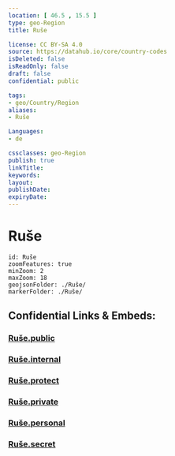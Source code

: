 ```yaml
---
location: [ 46.5 , 15.5 ] 
type: geo-Region
title: Ruše

license: CC BY-SA 4.0
source: https://datahub.io/core/country-codes
isDeleted: false
isReadOnly: false
draft: false
confidential: public

tags:
- geo/Country/Region
aliases:
- Ruše

Languages:
- de

cssclasses: geo-Region
publish: true
linkTitle: 
keywords: 
layout: 
publishDate: 
expiryDate: 
---
```


# Ruše

```leaflet
id: Ruše
zoomFeatures: true 
minZoom: 2 
maxZoom: 18
geojsonFolder: ./Ruše/
markerFolder: ./Ruše/
```


## Confidential Links & Embeds: 

### [Ruše.public](/_public/\Earth\Continent\Europe\Europe~Central\Slovenia\Regions~Slovenia\Podravska\counties~PodravskaRuše.public.md) 

### [Ruše.internal](/_internal/\Earth\Continent\Europe\Europe~Central\Slovenia\Regions~Slovenia\Podravska\counties~PodravskaRuše.internal.md) 

### [Ruše.protect](/_protect/\Earth\Continent\Europe\Europe~Central\Slovenia\Regions~Slovenia\Podravska\counties~PodravskaRuše.protect.md) 

### [Ruše.private](/_private/\Earth\Continent\Europe\Europe~Central\Slovenia\Regions~Slovenia\Podravska\counties~PodravskaRuše.private.md) 

### [Ruše.personal](/_personal/\Earth\Continent\Europe\Europe~Central\Slovenia\Regions~Slovenia\Podravska\counties~PodravskaRuše.personal.md) 

### [Ruše.secret](/_secret/\Earth\Continent\Europe\Europe~Central\Slovenia\Regions~Slovenia\Podravska\counties~PodravskaRuše.secret.md)

